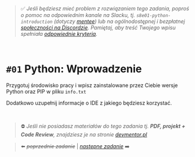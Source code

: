 > :white_check_mark: *Jeśli będziesz mieć problem z rozwiązaniem tego zadania, poproś o pomoc na odpowiednim kanale na Slacku, tj. `s8e01-python-introduction` (dotyczy [mentee](https://devmentor.pl/mentoring/)) lub na ogólnodostępnej i bezpłatnej [społeczności na Discordzie](https://devmentor.pl/discord). Pamiętaj, aby treść Twojego wpisu spełniała [odpowiednie kryteria](https://devmentor.pl/jak-prosic-o-pomoc/).*

&nbsp;

# `#01` Python: Wprowadzenie


Przygotuj środowisko pracy i wpisz zainstalowane przez Ciebie wersje Python oraz PIP w pliku `info.txt` 

Dodatkowo uzupełnij informacje o IDE z jakiego będziesz korzystać.


&nbsp;
> :no_entry: *Jeśli nie posiadasz materiałów do tego zadania tj. **PDF, projekt + Code Review**, znajdziesz je na stronie [devmentor.pl](https://devmentor.pl/workshop-python-introduction)*

> :arrow_left: ~~*poprzednie zadanie*~~ | [*następne zadanie*](./../02) :arrow_right:
